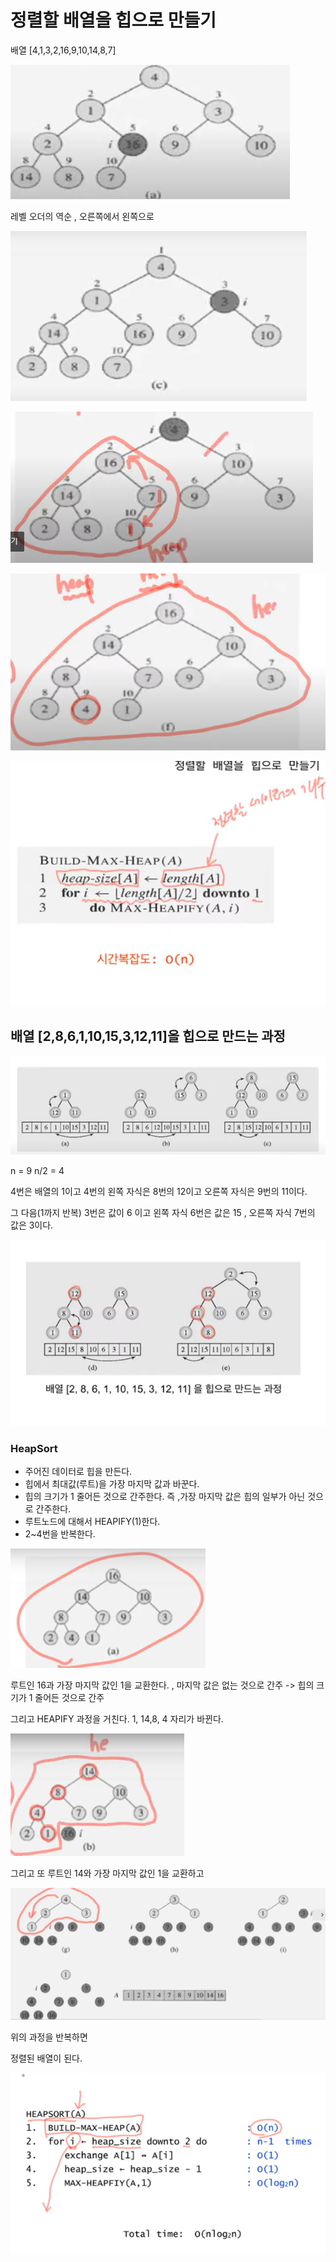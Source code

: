# 정렬할 배열을 힙으로 만들기

배열 [4,1,3,2,16,9,10,14,8,7]

![img.png](img.png)

레벨 오더의 역순 , 오른쪽에서 왼쪽으로


![img_1.png](img_1.png)

![img_2.png](img_2.png)

![img_3.png](img_3.png)

![img_4.png](img_4.png)


## 배열 [2,8,6,1,10,15,3,12,11]을 힙으로 만드는 과정

![img_5.png](img_5.png)

n = 9   n/2 = 4

4번은 배열의 1이고 4번의 왼쪽 자식은 8번의 12이고 오른쪽 자식은 9번의 11이다.

그 다음(1까지 반복) 3번은 값이 6  이고 왼쪽 자식 6번은 값은 15 , 오른쪽 자식 7번의 값은 3이다.

![img_6.png](img_6.png)


### HeapSort

- 주어진 데이터로 힙을 만든다.
- 힙에서 최대값(루트)을 가장 마지막 값과 바꾼다.
- 힙의 크기가 1 줄어든 것으로 간주한다. 즉 ,가장 마지막 값은 힙의 일부가 아닌 것으로 간주한다.
- 루트노드에 대해서 HEAPIFY(1)한다.
- 2~4번을 반복한다. 

![img_7.png](img_7.png)

루트인 16과 가장 마지막 값인 1을 교환한다. , 마지막 값은 없는 것으로 간주  -> 힙의 크기가 1 줄어든 것으로 간주

그리고 HEAPIFY 과정을 거친다. 1, 14,8, 4 자리가 바뀐다.

![img_8.png](img_8.png)

그리고 또 루트인 14와 가장 마지막 값인 1을 교환하고

![img_9.png](img_9.png)

위의 과정을 반복하면

정렬된 배열이 된다.

![img_10.png](img_10.png)